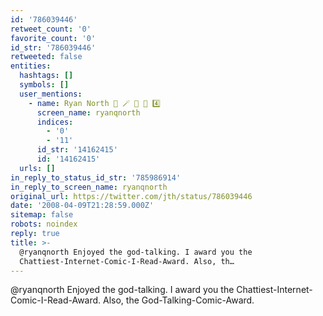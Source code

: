 ```yaml
---
id: '786039446'
retweet_count: '0'
favorite_count: '0'
id_str: '786039446'
retweeted: false
entities:
  hashtags: []
  symbols: []
  user_mentions:
    - name: Ryan North 🦖 🪄 🐶 💪 4️⃣
      screen_name: ryanqnorth
      indices:
        - '0'
        - '11'
      id_str: '14162415'
      id: '14162415'
  urls: []
in_reply_to_status_id_str: '785986914'
in_reply_to_screen_name: ryanqnorth
original_url: https://twitter.com/jth/status/786039446
date: '2008-04-09T21:28:59.000Z'
sitemap: false
robots: noindex
reply: true
title: >-
  @ryanqnorth Enjoyed the god-talking. I award you the
  Chattiest-Internet-Comic-I-Read-Award. Also, th…
---
```


@ryanqnorth Enjoyed the god-talking. I award you the Chattiest-Internet-Comic-I-Read-Award. Also, the God-Talking-Comic-Award.
